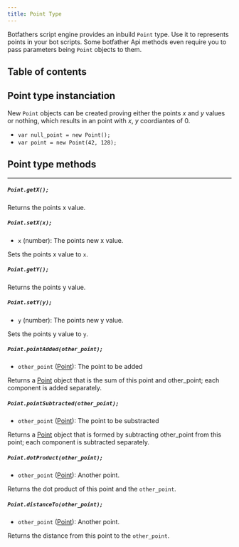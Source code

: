 ```yaml
---
title: Point Type
---
```


Botfathers script engine provides an inbuild `Point` type. Use it to represents points in your bot scripts. Some botfather Api methods even require you to pass parameters being `Point` objects to them.

## Table of contents

## Point type instanciation

New `Point` objects can be created proving either the points _x_ and _y_ values or nothing, which results in an point with _x_, _y_ coordiantes of 0.

- `var null_point = new Point();`
- `var point = new Point(42, 128);`

## Point type methods

---

##### `Point.getX();`

Returns the points x value.

##### `Point.setX(x);`

- `x` (number): The points new x value.

Sets the points x value to `x`.

##### `Point.getY();`

Returns the points y value.

##### `Point.setY(y);`

- `y` (number): The points new y value.

Sets the points y value to `y`.

##### `Point.pointAdded(other_point);`

- `other_point` ([Point](../point)): The point to be added

Returns a [Point](../point) object that is the sum of this point and other_point; each component is added separately.

##### `Point.pointSubtracted(other_point);`

- `other_point` ([Point](../point)): The point to be substracted

Returns a [Point](../point) object that is formed by subtracting other_point from this point; each component is subtracted separately.

##### `Point.dotProduct(other_point);`

- `other_point` ([Point](../point)): Another point.

Returns the dot product of this point and the `other_point`.

##### `Point.distanceTo(other_point);`

- `other_point` ([Point](../point)): Another point.

Returns the distance from this point to the `other_point`.
